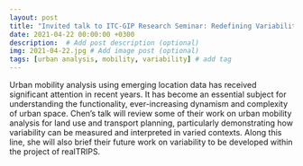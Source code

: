 ```yaml
---
layout: post
title: "Invited talk to ITC-GIP Research Seminar: Redefining Variability_some thoughts on urban analytics using human mobility data"
date: 2021-04-22 00:00:00 +0300
description:  # Add post description (optional)
img: 2021-04-22.jpg # Add image post (optional)
tags: [urban analysis, mobility, variability] # add tag
---
```



Urban mobility analysis using emerging location data has received significant attention in recent years. It has become an essential subject for understanding the functionality, ever-increasing dynamism and complexity of urban space. Chen’s talk will review some of their work on urban mobility analysis for land use and transport planning, particularly demonstrating how variability can be measured and interpreted in varied contexts. Along this line, she will also brief their future work on variability to be developed within the project of realTRIPS.
